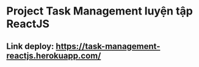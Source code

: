 # Project Task Management luyện tập ReactJS

## Link deploy: https://task-management-reactjs.herokuapp.com/
